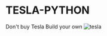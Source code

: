 # TESLA-PYTHON
Don't buy Tesla Build your own 
![tesla](https://user-images.githubusercontent.com/87774576/126798687-277e538a-cc44-4bad-a605-5c1caeec3aee.png)

